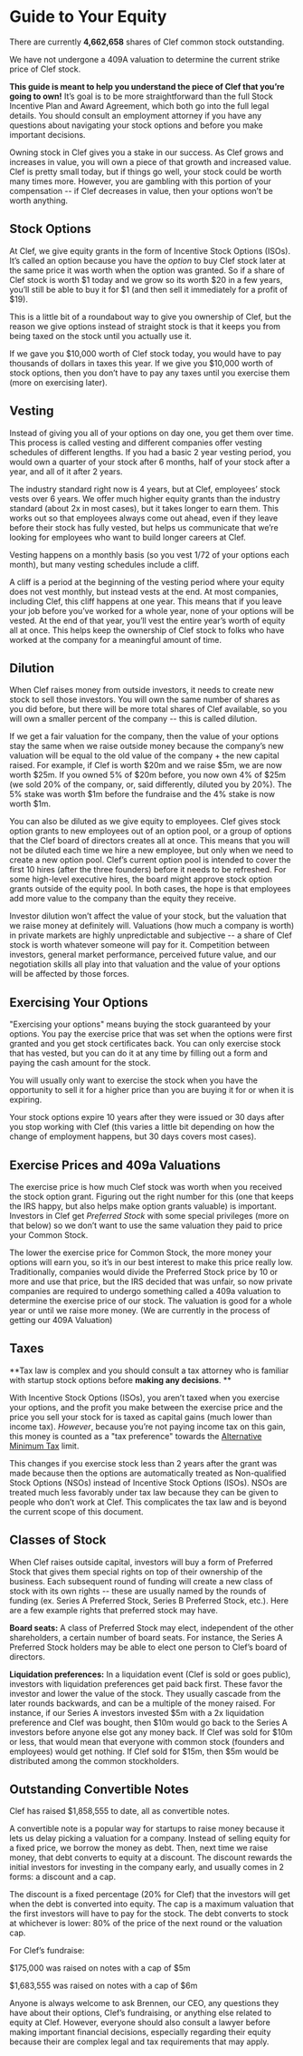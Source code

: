# Guide to Your Equity

There are currently **4,662,658** shares of Clef common stock outstanding.

We have not undergone a 409A valuation to determine the current strike price of Clef stock.

**This guide is meant to help you understand the piece of Clef that you’re going to own!** It’s goal is to be more straightforward than the full Stock Incentive Plan and Award Agreement, which both go into the full legal details. You should consult an employment attorney if you have any questions about navigating your stock options and before you make important decisions.

Owning stock in Clef gives you a stake in our success. As Clef grows and increases in value, you will own a piece of that growth and increased value. Clef is pretty small today, but if things go well, your stock could be worth many times more. However, you are gambling with this portion of your compensation -- if Clef decreases in value, then your options won’t be worth anything.

## Stock Options

At Clef, we give equity grants in the form of Incentive Stock Options (ISOs). It’s called an option because you have the *option* to buy Clef stock later at the same price it was worth when the option was granted. So if a share of Clef stock is worth $1 today and we grow so its worth $20 in a few years, you’ll still be able to buy it for $1 (and then sell it immediately for a profit of $19).

This is a little bit of a roundabout way to give you ownership of Clef, but the reason we give options instead of straight stock is that it keeps you from being taxed on the stock until you actually use it.

If we gave you $10,000 worth of Clef stock today, you would have to pay thousands of dollars in taxes this year. If we give you $10,000 worth of stock options, then you don’t have to pay any taxes until you exercise them (more on exercising later).

## Vesting

Instead of giving you all of your options on day one, you get them over time. This process is called vesting and different companies offer vesting schedules of different lengths. If you had a basic 2 year vesting period, you would own a quarter of your stock after 6 months, half of your stock after a year, and all of it after 2 years.

The industry standard right now is 4 years, but at Clef, employees’ stock vests over 6 years. We offer much higher equity grants than the industry standard (about 2x in most cases), but it takes longer to earn them. This works out so that employees always come out ahead, even if they leave before their stock has fully vested, but helps us communicate that we’re looking for employees who want to build longer careers at Clef.

Vesting happens on a monthly basis (so you vest 1/72 of your options each month), but many vesting schedules include a cliff.

A cliff is a period at the beginning of the vesting period where your equity does not vest monthly, but instead vests at the end. At most companies, including Clef, this cliff happens at one year. This means that if you leave your job before you’ve worked for a whole year, none of your options will be vested. At the end of that year, you’ll vest the entire year’s worth of equity all at once. This helps keep the ownership of Clef stock to folks who have worked at the company for a meaningful amount of time.

## Dilution

When Clef raises money from outside investors, it needs to create new stock to sell those investors. You will own the same number of shares as you did before, but there will be more total shares of Clef available, so you will own a smaller percent of the company -- this is called dilution.

If we get a fair valuation for the company, then the value of your options stay the same when we raise outside money because the company’s new valuation will be equal to the old value of the company + the new capital raised. For example, if Clef is worth $20m and we raise $5m, we are now worth $25m. If you owned 5% of $20m before, you now own 4% of $25m (we sold 20% of the company, or, said differently, diluted you by 20%). The 5% stake was worth $1m before the fundraise and the 4% stake is now worth $1m.

You can also be diluted as we give equity to employees. Clef gives stock option grants to new employees out of an option pool, or a group of options that the Clef board of directors creates all at once. This means that you will not be diluted each time we hire a new employee, but only when we need to create a new option pool. Clef’s current option pool is intended to cover the first 10 hires (after the three founders) before it needs to be refreshed. For some high-level executive hires, the board might approve stock option grants outside of the equity pool. In both cases, the hope is that employees add more value to the company than the equity they receive.

Investor dilution won’t affect the value of your stock, but the valuation that we raise money at definitely will. Valuations (how much a company is worth) in private markets are highly unpredictable and subjective -- a share of Clef stock is worth whatever someone will pay for it. Competition between investors, general market performance, perceived future value, and our negotiation skills all play into that valuation and the value of your options will be affected by those forces.

## Exercising Your Options

"Exercising your options" means buying the stock guaranteed by your options. You pay the exercise price that was set when the options were first granted and you get stock certificates back. You can only exercise stock that has vested, but you can do it at any time by filling out a form and paying the cash amount for the stock.

You will usually only want to exercise the stock when you have the opportunity to sell it for a higher price than you are buying it for or when it is expiring.

Your stock options expire 10 years after they were issued or 30 days after you stop working with Clef (this varies a little bit depending on how the change of employment happens, but 30 days covers most cases).

## Exercise Prices and 409a Valuations

The exercise price is how much Clef stock was worth when you received the stock option grant. Figuring out the right number for this (one that keeps the IRS happy, but also helps make option grants valuable) is important. Investors in Clef get *Preferred Stock* with some special privileges (more on that below) so we don’t want to use the same valuation they paid to price your Common Stock.

The lower the exercise price for Common Stock, the more money your options will earn you, so it’s in our best interest to make this price really low. Traditionally, companies would divide the Preferred Stock price by 10 or more and use that price, but the IRS decided that was unfair, so now private companies are required to undergo something called a 409a valuation to determine the exercise price of our stock. The valuation is good for a whole year or until we raise more money. (We are currently in the process of getting our 409A Valuation)

## Taxes

**Tax law is complex and you should consult a tax attorney who is familiar with startup stock options before ****making any decisions****. **

With Incentive Stock Options (ISOs), you aren’t taxed when you exercise your options, and the profit you make between the exercise price and the price you sell your stock for is taxed as capital gains (much lower than income tax). *However*, because you’re not paying income tax on this gain, this money is counted as a "tax preference" towards the [Alternative Minimum Tax](http://www.irs.gov/Businesses/Small-Businesses-&-Self-Employed/Alternative-Minimum-Tax-%28AMT%29-Assistant-for-Individuals) limit.

This changes if you exercise stock less than 2 years after the grant was made because then the options are automatically treated as Non-qualified Stock Options (NSOs) instead of Incentive Stock Options (ISOs). NSOs are treated much less favorably under tax law because they can be given to people who don’t work at Clef. This complicates the tax law and is beyond the current scope of this document.

## Classes of Stock

When Clef raises outside capital, investors will buy a form of Preferred Stock that gives them special rights on top of their ownership of the business. Each subsequent round of funding will create a new class of stock with its own rights -- these are usually named by the rounds of funding (ex. Series A Preferred Stock, Series B Preferred Stock, etc.). Here are a few example rights that preferred stock may have.

**Board seats:** A class of Preferred Stock may elect, independent of the other shareholders, a certain number of board seats. For instance, the Series A Preferred Stock holders may be able to elect one person to Clef’s board of directors.

**Liquidation preferences:** In a liquidation event (Clef is sold or goes public), investors with liquidation preferences get paid back first. These favor the investor and lower the value of the stock. They usually cascade from the later rounds backwards, and can be a multiple of the money raised. For instance, if our Series A investors invested $5m with a 2x liquidation preference and Clef was bought, then $10m would go back to the Series A investors before anyone else got any money back. If Clef was sold for $10m or less, that would mean that everyone with common stock (founders and employees) would get nothing. If Clef sold for $15m, then $5m would be distributed among the common stockholders.

## Outstanding Convertible Notes

Clef has raised $1,858,555 to date, all as convertible notes.

A convertible note is a popular way for startups to raise money because it lets us delay picking a valuation for a company. Instead of selling equity for a fixed price, we borrow the money as debt. Then, next time we raise money, that debt converts to equity at a discount. The discount rewards the initial investors for investing in the company early, and usually comes in 2 forms: a discount and a cap.

The discount is a fixed percentage (20% for Clef) that the investors will get when the debt is converted into equity. The cap is a maximum valuation that the first investors will have to pay for the stock.  The debt converts to stock at whichever is lower: 80% of the price of the next round or the valuation cap.

For Clef’s fundraise:

$175,000 was raised on notes with a cap of $5m

$1,683,555 was raised on notes with a cap of $6m

Anyone is always welcome to ask Brennen, our CEO, any questions they have about their options, Clef’s fundraising, or anything else related to equity at Clef. However, everyone should also consult a lawyer before making important financial decisions, especially regarding their equity because their are complex legal and tax requirements that may apply.
